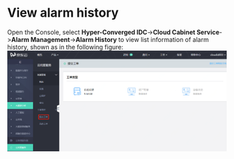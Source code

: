 # View alarm history
Open the Console, select **Hyper-Converged IDC**->**Cloud Cabinet Service**->**Alarm Management**->**Alarm History** to view list information of alarm history, shown as in the following figure:
![报警历史列表](https://github.com/jdcloudcom/cn/blob/cn-Cloud-Cabinet-Service/image/Hyper-Converged-IDC/Cloud-Cabinet-Service/CCS023.png)
